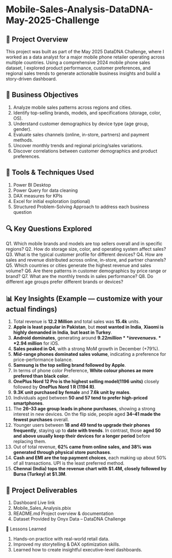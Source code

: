 # Mobile-Sales-Analysis-DataDNA-May-2025-Challenge
## 🧾 Project Overview
This project was built as part of the May 2025 DataDNA Challenge, where I worked as a data analyst for a major mobile phone retailer operating across multiple countries. Using a comprehensive 2024 mobile phone sales dataset, I explored product performance, customer preferences, and regional sales trends to generate actionable business insights and build a story-driven dashboard.

## 🎯 Business Objectives
1. Analyze mobile sales patterns across regions and cities.
2. Identify top-selling brands, models, and specifications (storage, color, OS).
3. Understand customer demographics by device type (age group, gender).
4. Evaluate sales channels (online, in-store, partners) and payment methods.
5. Uncover monthly trends and regional pricing/sales variations.
6. Discover correlations between customer demographics and product preferences.

## 🧰 Tools & Techniques Used
1. Power BI Desktop
2. Power Query for data cleaning
3. DAX measures for KPIs
4. Excel for initial exploration (optional)
5. Structured Problem-Solving Approach to address each business question

## 🔍 Key Questions Explored
Q1. Which mobile brands and models are top sellers overall and in specific regions?
Q2. How do storage size, color, and operating system affect sales?
Q3. What is the typical customer profile for different devices?
Q4. How are sales and revenue distributed across online, in-store, and partner channels?
Q5. Which countries or cities generate the highest revenue and sales volume?
Q6. Are there patterns in customer demographics by price range or brand?
Q7. What are the monthly trends in sales performance?
Q8. Do different age groups prefer different brands or devices?

## 📊 Key Insights (Example — customize with your actual findings)

1. Total revenue is **12.2 Million** and total sales was **15.4k** units.
2. **Apple is least popular in Pakistan**, but **most wanted in India**, **Xiaomi is highly demanded in India**, **but least in Turkey**.
3. **Android dominates**, generating around **$9.22 million** in revenue vs. **$2.94 million** for iOS.
4. **Sales peaked in Q4**, with a strong MoM growth in December (+79%).
5. **Mid-range phones dominated sales volume**, indicating a preference for price-performance balance.
6. **Samsung is the top selling brand followed by Apple**. 
7. In terms of phone color Preference, **White colour phones ae more prefered than black color**. 
8. **OnePlus Nord 12 Pro is the highest selling model(1196 units)** closely followed by **OnePlus Nord 1 R (1194 R)**.
9. **9.3K unit purchased by female** and **7.6k unit by males**.
10. Individuals aged between **50 and 57 tend to prefer high-priced smartphones**.
11. The **26–33 age group leads in phone purchases**, showing a strong interest in new devices. On the flip side, people aged **34–41 made the fewest purchases** overall.
12. Younger users between **18 and 49 tend to upgrade their phones frequently**, staying up to **date with trends**. In contrast, those **aged 50 and above usually keep their devices for a longer period** before replacing them.
13. Out of total revenue, **62% came from online sales, and 38% was generated through physical store purchases**.
14. **Cash and EMI are the top payment choices**, each making up about 50% of all transactions. UPI is the least preferred method.
15. **Chennai (India) tops the revenue chart with $1.4M, closely followed by Bursa (Turkey) at $1.3M**.

## 📁 Project Deliverables
1. Dashboard Live link
2. Mobile_Sales_Analysis.pbix
3. README.md	Project overview & documentation
4. Dataset	Provided by Onyx Data – DataDNA Challenge

🧠 Lessons Learned
1. Hands-on practice with real-world retail data.
2. Improved my storytelling & DAX optimization skills.
3. Learned how to create insightful executive-level dashboards.


